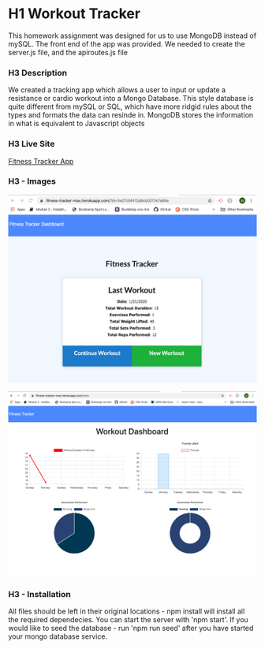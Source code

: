 # H1 Workout Tracker

This homework assignment was designed for us to use MongoDB instead of mySQL.
The front end of the app was provided.  We needed to create the server.js file, and the apiroutes.js file

### H3 Description

We created a tracking app which allows a user to input or update a resistance or cardio workout into a Mongo Database.   This style database is quite different from mySQL or SQL, which have more ridgid rules about the types and formats the data can resinde in.  MongoDB stores the information in what is equivalent to Javascript objects

### H3 Live Site

[Fitness Tracker App](https://fitness-tracker-max.herokuapp.com/)


### H3 - Images
![main page](./assets/images/1.png)

![stats page](./assets/images/2.png)


### H3 - Installation

All files should be left in their original locations - npm install will install all the required dependecies.  You can start the server with 'npm start'.  If you would like to seed the database - run 'npm run seed' after you have started your mongo database service.